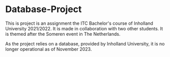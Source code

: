 # Database-Project

This is project is an assignment the ITC Bachelor's course of Inholland University 2021/2022.
It is made in collaboration with two other students.
It is themed after the Someren event in The Netherlands.

As the project relies on a database, provided by Inholland University, it is no longer operational as of November 2023.

